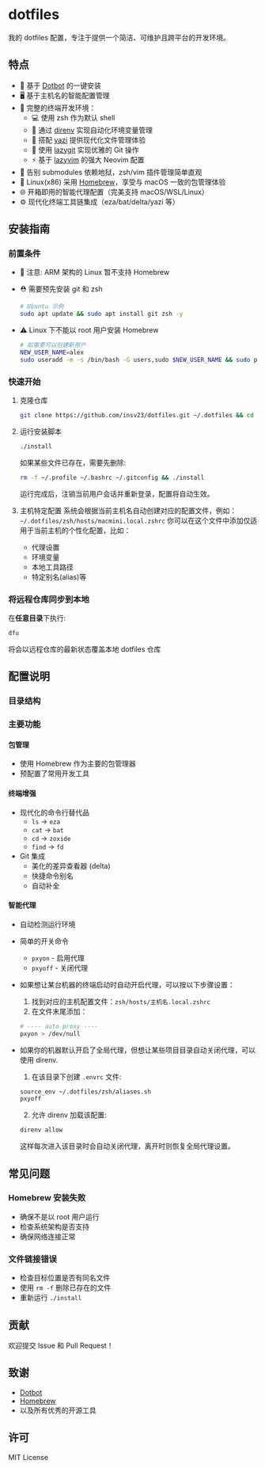 # dotfiles

我的 dotfiles 配置，专注于提供一个简洁、可维护且跨平台的开发环境。

## 特点

- 🚀 基于 [Dotbot](https://github.com/anishathalye/dotbot) 的一键安装
- 🖥️ 基于主机名的智能配置管理
- 🔧 完整的终端开发环境：
  - 💻 使用 zsh 作为默认 shell
  - 🔄 通过 [direnv](https://github.com/direnv/direnv) 实现自动化环境变量管理
  - 📂 搭配 [yazi](https://github.com/sxyazi/yazi) 提供现代化文件管理体验
  - 🌳 使用 [lazygit](https://github.com/jesseduffield/lazygit) 实现优雅的 Git 操作
  - ⚡ 基于 [lazyvim](https://github.com/LazyVim/LazyVim) 的强大 Neovim 配置
- 🔌 告别 submodules 依赖地狱，zsh/vim 插件管理简单直观
- 🍺 Linux(x86) 采用 [Homebrew](https://brew.sh/)，享受与 macOS 一致的包管理体验
- 🌐 开箱即用的智能代理配置（完美支持 macOS/WSL/Linux）
- ⚙️ 现代化终端工具链集成（eza/bat/delta/yazi 等）

## 安装指南

### 前置条件

- 🚫 注意: ARM 架构的 Linux 暂不支持 Homebrew

- ⛑️ 需要预先安装 git 和 zsh

  ```bash
  # Ubuntu 示例
  sudo apt update && sudo apt install git zsh -y
  ```

- ⚠️ Linux 下不能以 root 用户安装 Homebrew

  ```bash
  # 如需要可以创建新用户
  NEW_USER_NAME=alex
  sudo useradd -m -s /bin/bash -G users,sudo $NEW_USER_NAME && sudo passwd $NEW_USER_NAME
  ```

### 快速开始

1. 克隆仓库

   ```bash
   git clone https://github.com/insv23/dotfiles.git ~/.dotfiles && cd ~/.dotfiles
   ```

2. 运行安装脚本

   ```bash
   ./install
   ```

   如果某些文件已存在，需要先删除:

   ```bash
   rm -f ~/.profile ~/.bashrc ~/.gitconfig && ./install
   ```

   运行完成后，注销当前用户会话并重新登录，配置将自动生效。

3. 主机特定配置
   系统会根据当前主机名自动创建对应的配置文件，例如：`~/.dotfiles/zsh/hosts/macmini.local.zshrc`
   你可以在这个文件中添加仅适用于当前主机的个性化配置，比如：
   - 代理设置
   - 环境变量
   - 本地工具路径
   - 特定别名(alias)等

### 将远程仓库同步到本地

在**任意目录**下执行:

```bash
dfu
```

将会以远程仓库的最新状态覆盖本地 dotfiles 仓库

## 配置说明

### 目录结构



### 主要功能

#### 包管理

- 使用 Homebrew 作为主要的包管理器
- 预配置了常用开发工具

#### 终端增强

- 现代化的命令行替代品
  - `ls` → `eza`
  - `cat` → `bat`
  - `cd` → `zoxide`
  - `find` → `fd`
- Git 集成
  - 美化的差异查看器 (delta)
  - 快捷命令别名
  - 自动补全

#### 智能代理

- 自动检测运行环境
- 简单的开关命令
  - `pxyon` - 启用代理
  - `pxyoff` - 关闭代理
- 如果想让某台机器的终端启动时自动开启代理，可以按以下步骤设置：

  1. 找到对应的主机配置文件：`zsh/hosts/主机名.local.zshrc`
  2. 在文件末尾添加：

  ```bash
  # ---- auto proxy ----
  pxyon > /dev/null
  ```

- 如果你的机器默认开启了全局代理，但想让某些项目目录自动关闭代理，可以使用 direnv.

  1. 在该目录下创建 `.envrc` 文件:

  ```bash
  source_env ~/.dotfiles/zsh/aliases.sh
  pxyoff
  ```

  2. 允许 direnv 加载该配置:

  ```bash
  direnv allow
  ```

  这样每次进入该目录时会自动关闭代理，离开时则恢复全局代理设置。

## 常见问题

### Homebrew 安装失败

- 确保不是以 root 用户运行
- 检查系统架构是否支持
- 确保网络连接正常

### 文件链接错误

- 检查目标位置是否有同名文件
- 使用 `rm -f` 删除已存在的文件
- 重新运行 `./install`

## 贡献

欢迎提交 Issue 和 Pull Request！

## 致谢

- [Dotbot](https://github.com/anishathalye/dotbot)
- [Homebrew](https://brew.sh/)
- 以及所有优秀的开源工具

## 许可

MIT License
